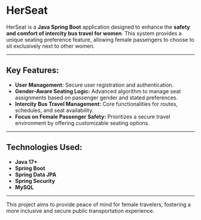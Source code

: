 

# HerSeat

HerSeat is a **Java Spring Boot** application designed to enhance the **safety and comfort of intercity bus travel for women**. This system provides a unique seating preference feature, allowing female passengers to choose to sit exclusively next to other women.

---

## Key Features:

* **User Management:** Secure user registration and authentication.
* **Gender-Aware Seating Logic:** Advanced algorithm to manage seat assignments based on passenger gender and stated preferences.
* **Intercity Bus Travel Management:** Core functionalities for routes, schedules, and seat availability.
* **Focus on Female Passenger Safety:** Prioritizes a secure travel environment by offering customizable seating options.

---

## Technologies Used:

* **Java 17+**
* **Spring Boot**
* **Spring Data JPA**
* **Spring Security**
* **MySQL**
---

This project aims to provide peace of mind for female travelers, fostering a more inclusive and secure public transportation experience.
